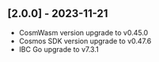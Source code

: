 ## [2.0.0] - 2023-11-21

- CosmWasm version upgrade to v0.45.0
- Cosmos SDK version upgrade to v0.47.6
- IBC Go upgrade to v7.3.1